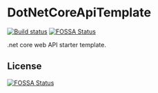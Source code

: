# DotNetCoreApiTemplate

[![Build status](https://ci.appveyor.com/api/projects/status/gbgcit7jyeqwbqwt/branch/master?svg=true)](https://ci.appveyor.com/project/MirzaMerdovic/dotnetcore-starter/branch/master)
[![FOSSA Status](https://app.fossa.io/api/projects/git%2Bgithub.com%2FMirzaMerdovic%2FDotNetCore-WebApiStarter.svg?type=shield)](https://app.fossa.io/projects/git%2Bgithub.com%2FMirzaMerdovic%2FDotNetCore-WebApiStarter?ref=badge_shield)




.net core web API starter template.


## License
[![FOSSA Status](https://app.fossa.io/api/projects/git%2Bgithub.com%2FMirzaMerdovic%2FDotNetCore-WebApiStarter.svg?type=large)](https://app.fossa.io/projects/git%2Bgithub.com%2FMirzaMerdovic%2FDotNetCore-WebApiStarter?ref=badge_large)